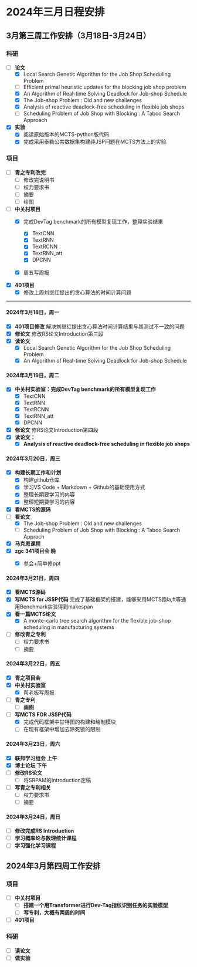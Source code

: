 # 2024年三月日程安排

## 3月第三周工作安排（3月18日-3月24日）
### 科研
- [ ] **论文**
  - [x] Local Search Genetic Algorithm for the Job Shop Scheduling Problem
  - [ ] Efficient primal heuristic updates for the blocking job shop problem
  - [x] An Algorithm of Real-time Solving Deadlock for Job-shop Schedule
  - [x] The Job-shop Problem : Old and new challenges
  - [x] Analysis of reactive deadlock-free scheduling in flexible job shops
  - [ ] Scheduling Problem of Job Shop with Blocking : A Taboo Search Approach
  
- [x] **实验**
  - [x] 阅读原始版本的MCTS-python版代码
  - [x] 完成采用泰勒公共数据集构建纯JSP问题在MCTS方法上的实验.
### 项目
- [ ] **青之专利改完**
  - [ ] 修改完说明书
  - [ ] 权力要求书
  - [ ] 摘要
  - [ ] 绘图
- [ ] **中关村项目**
  - [x] 完成DevTag benchmark的所有模型复现工作，整理实验结果
    - [x] TextCNN
    - [x] TextRNN
    - [x] TextRCNN
    - [x] TextRNN_att
    - [x] DPCNN
  - [x] 周五写周报
  

- [x] **401项目**
  - [x] 修改上周刘继红提出的贪心算法的时间计算问题

---

#### 2024年3月18日，周一
- [x] **401项目修改**
    解决刘继红提出贪心算法时间计算结果与其测试不一致的问题
- [x] **修论文**
    修改RS论文Introduction第三段
- [x] **读论文**
  - [x] Local Search Genetic Algorithm for the Job Shop Scheduling Problem
  - [x] An Algorithm of Real-time Solving Deadlock for Job-shop Schedule
  
#### 2024年3月19日，周二
- [x] **中关村实验室：完成DevTag benchmark的所有模型复现工作**
  - [x] TextCNN
  - [x] TextRNN
  - [x] TextRCNN
  - [x] TextRNN_att
  - [x] DPCNN
- [x] **修论文**
    修RS论文Introduction第四段
- [x] **读论文：**
  - [x] **Analysis of reactive deadlock-free scheduling in flexible job shops**

#### 2024年3月20日，周三
- [x] **构建长期工作和计划**
  - [x] 构建github仓库
  - [x] 学习VS Code + Markdown + Github的基础使用方式
  - [x] 整理长期要学习的内容
  - [x] 整理短期要学习的内容
- [x] **看MCTS的源码**
- [ ] **看论文** 
  - [x] The Job-shop Problem : Old and new challenges
  - [ ] Scheduling Problem of Job Shop with Blocking : A Taboo Search Approch
- [x] **马克思课程**
- [x] **zgc 341项目会 晚**
  - [x] 参会+简单修ppt

  
#### 2024年3月21日，周四
- [x] **看MCTS源码**
- [x] **写MCTS for JSSP代码**
    完成了基础框架的搭建，能够采用MCTS跑la,ft等通用Benchmark实验得到makespan
- [x] **看一篇MCTS论文**
  - [x] A monte-carlo tree search algorithm for the flexible job-shop scheduling in manufacturing systems
- [ ] **修改青之专利**
  - [ ] 权力要求书
  - [ ] 摘要
  
#### 2024年3月22日，周五
- [x] **青之项目会**
- [x] **中关村实验室**
  - [x] 帮老板写周报
- [ ] **青之专利**
  - [ ] **画图**
- [ ] **写MCTS FOR JSSP代码**
  - [x] 完成代码框架中甘特图的构建和绘制模块
  - [ ] 在现有框架中增加去除死锁的限制

#### 2024年3月23日，周六
- [x] **联邦学习组会 上午**
- [x] **博士论坛 下午**
- [ ] **修改RS论文**
  - [ ] 将SRPAM的Introduction定稿
- [ ] **写青之专利相关**
  - [ ] 权力要求书
  - [ ] 摘要

#### 2024年3月24日，周日
- [ ] **修改完成RS Introduction**
- [ ] **学习概率论与数理统计课程**
- [ ] **学习强化学习课程**

## 2024年3月第四周工作安排
### 项目
- [ ] **中关村项目**
  - [ ] **搭建一个用Transformer进行Dev-Tag指纹识别任务的实验模型**
  - [ ] **写专利，大概有两周的时间**
- [ ] **401项目**
### 科研
- [ ] **读论文**
- [ ] **做实验**